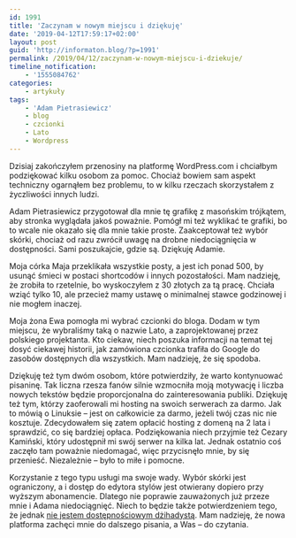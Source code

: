 ```yaml
---
id: 1991
title: 'Zaczynam w nowym miejscu i dziękuję'
date: '2019-04-12T17:59:17+02:00'
layout: post
guid: 'http://informaton.blog/?p=1991'
permalink: /2019/04/12/zaczynam-w-nowym-miejscu-i-dziekuje/
timeline_notification:
    - '1555084762'
categories:
    - artykuły
tags:
    - 'Adam Pietrasiewicz'
    - blog
    - czcionki
    - Lato
    - Wordpress
---
```


Dzisiaj zakończyłem przenosiny na platformę WordPress.com i chciałbym podziękować kilku osobom za pomoc. Chociaż bowiem sam aspekt techniczny ogarnąłem bez problemu, to w kilku rzeczach skorzystałem z życzliwości innych ludzi.

Adam Pietrasiewicz przygotował dla mnie tę grafikę z masońskim trójkątem, aby stronka wyglądała jakoś poważnie. Pomógł mi też wyklikać te grafiki, bo to wcale nie okazało się dla mnie takie proste. Zaakceptował też wybór skórki, chociaż od razu zwrócił uwagę na drobne niedociągnięcia w dostępności. Sami poszukajcie, gdzie są. Dziękuję Adamie.

Moja córka Maja przeklikała wszystkie posty, a jest ich ponad 500, by usunąć śmieci w postaci shortcodów i innych pozostałości. Mam nadzieję, że zrobiła to rzetelnie, bo wyskoczyłem z 30 złotych za tą pracę. Chciała wziąć tylko 10, ale przecież mamy ustawę o minimalnej stawce godzinowej i nie mogłem inaczej.

Moja żona Ewa pomogła mi wybrać czcionki do bloga. Dodam w tym miejscu, że wybraliśmy taką o nazwie Lato, a zaprojektowanej przez polskiego projektanta. Kto ciekaw, niech poszuka informacji na temat tej dosyć ciekawej historii, jak zamówiona czcionka trafiła do Google do zasobów dostępnych dla wszystkich. Mam nadzieję, że się spodoba.

Dziękuję też tym dwóm osobom, które potwierdziły, że warto kontynuować pisaninę. Tak liczna rzesza fanów silnie wzmocniła moją motywację i liczba nowych tekstów będzie proporcjonalna do zainteresowania publiki. Dziękuję też tym, którzy zaoferowali mi hosting na swoich serwerach za darmo. Jak to mówią o Linuksie – jest on całkowicie za darmo, jeżeli twój czas nic nie kosztuje. Zdecydowałem się zatem opłacić hosting z domeną na 2 lata i sprawdzić, co się bardziej opłaca. Podziękowania niech przyjmie też Cezary Kamiński, który udostępnił mi swój serwer na kilka lat. Jednak ostatnio coś zaczęło tam poważnie niedomagać, więc przycisnęło mnie, by się przenieść. Niezależnie – było to miłe i pomocne.

Korzystanie z tego typu usługi ma swoje wady. Wybór skórki jest ograniczony, a i dostęp do edytora stylów jest otwierany dopiero przy wyższym abonamencie. Dlatego nie poprawie zauważonych już przeze mnie i Adama niedociągnięć. Niech to będzie także potwierdzeniem tego, że jednak [nie jestem dostępnościowym dżihadystą](https://informaton.blog/2017/08/21/dostepnosc-a-zgodnosc-z-wcag-2-0-czyli-nie-jestem-dostepnosciowym-dzihadysta/). Mam nadzieję, że nowa platforma zachęci mnie do dalszego pisania, a Was – do czytania.